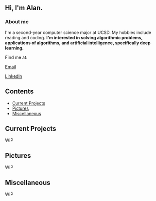 ## Hi, I'm Alan.
### About me
I'm a second-year computer science major at UCSD. My hobbies include reading and coding. **I'm interested in solving algorithmic problems, applications of algorithms, and artificial intelligence, specifically deep learning.**

Find me at:

[Email](li.alan180@gmail.com)

[LinkedIn](https://www.linkedin.com/in/alan-li-2001/)

## Contents

- [Current Projects](https://yuyeon.github.io/#current-projects)
- [Pictures](https://yuyeon.github.io/#pictures)
- [Miscellaneous](https://yuyeon.github.io/#miscellaneous)

## Current Projects

WIP

## Pictures

WIP

## Miscellaneous

WIP
